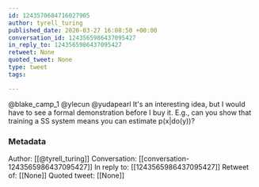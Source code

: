 ```yaml
---
id: 1243570684716027905
author: tyrell_turing
published_date: 2020-03-27 16:08:50 +00:00
conversation_id: 1243565986437095427
in_reply_to: 1243565986437095427
retweet: None
quoted_tweet: None
type: tweet
tags:

---
```


@blake_camp_1 @ylecun @yudapearl It's an interesting idea, but I would have to see a formal demonstration before I buy it. E.g., can you show that training a SS system means you can estimate p(x|do(y))?

### Metadata

Author: [[@tyrell_turing]]
Conversation: [[conversation-1243565986437095427]]
In reply to: [[1243565986437095427]]
Retweet of: [[None]]
Quoted tweet: [[None]]
